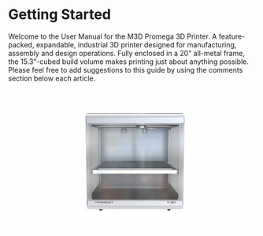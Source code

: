 # Getting Started

Welcome to the User Manual for the M3D Promega 3D Printer. A feature-packed, expandable, industrial 3D printer designed for manufacturing, assembly and design operations. Fully enclosed in a 20" all-metal frame, the 15.3"-cubed build volume makes printing just about anything possible. Please feel free to add suggestions to this guide by using the comments section below each article.

![](../.gitbook/assets/gallery/2018-06-Jun/scaled-840-0/LrOoedCRn9EYh2nB-image-1528219608498.png)

